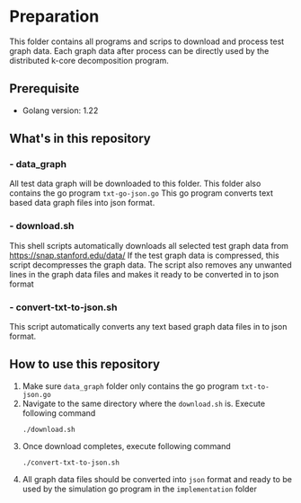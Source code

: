 # Preparation
This folder contains all programs and scrips to download and process test graph data.
Each graph data after process can be directly used by the distributed k-core decomposition program.
## Prerequisite
- Golang version: 1.22

## What's in this repository

### - data_graph
All test data graph will be downloaded to this folder.
This folder also contains the go program `txt-go-json.go` 
This go program converts text based data graph files into json format.
### - download.sh
This shell scripts automatically downloads all selected test graph data from 
https://snap.stanford.edu/data/
If the test graph data is compressed, this script decompresses the graph data.
The script also removes any unwanted lines in the graph data files and makes it ready to be converted in to json format
### - convert-txt-to-json.sh
This script automatically converts any text based graph data files in to json format.
## How to use this repository
1. Make sure `data_graph` folder only contains the go program `txt-to-json.go`
2. Navigate to the same directory where the `download.sh` is. Execute following command
    ```shell
    ./download.sh
    ```
3. Once download completes, execute following command
    ```shell
    ./convert-txt-to-json.sh
    ```
4. All graph data files should be converted into `json` format and ready to be used by the simulation go program in the `implementation` folder
